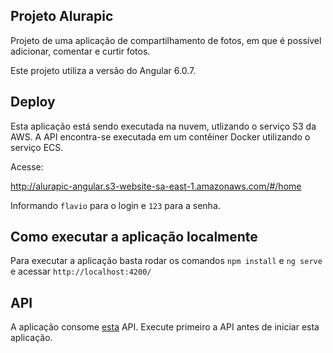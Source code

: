 ## Projeto Alurapic

Projeto de uma aplicação de compartilhamento de fotos, em que é possível adicionar, comentar e curtir fotos.

Este projeto utiliza a versão do Angular 6.0.7.

## Deploy

Esta aplicação está sendo executada na nuvem, utlizando o serviço S3 da AWS. A API encontra-se executada em um contêiner Docker utilizando o serviço ECS.

Acesse:

  http://alurapic-angular.s3-website-sa-east-1.amazonaws.com/#/home
  
Informando `flavio` para o login e `123` para a senha.

## Como executar a aplicação localmente

Para executar a aplicação basta rodar os comandos `npm install` e `ng serve` e acessar `http://localhost:4200/`

## API

A aplicação consome <a href ="https://github.com/guisouza25/alurapic-api-java" >esta</a> API. Execute primeiro a API antes de iniciar esta aplicação.





